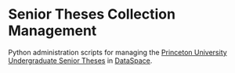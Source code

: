 # Senior Theses Collection Management

Python administration scripts for managing the [Princeton University 
Undergraduate Senior Theses](https://dataspace.princeton.edu/jspui/handle/88435/dsp019c67wm88m) in [DataSpace](https://dataspace.princeton.edu/jspui/).
